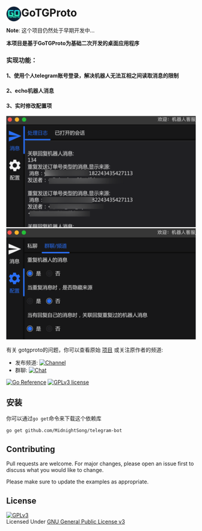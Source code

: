 # <a href="https://github.com/celestix/gotgproto"><img src="./gotgproto.png" width="40px" align="left"></img></a> GoTGProto
**Note**: 这个项目仍然处于早期开发中...

**本项目是基于GoTGProto为基础二次开发的桌面应用程序**

### 实现功能：
#### 1、使用个人telegram账号登录，解决机器人无法互相之间读取消息的限制
#### 2、echo机器人消息
#### 3、实时修改配置项

<img src="./msg.png"><img src="./config.png">

有关 gotgproto的问题，你可以查看原始 [项目](https://github.com/celestix/gotgproto) 或关注原作者的频道:
- 发布频道: [![Channel](https://img.shields.io/badge/GoTGProto-Channel-dark)](https://telegram.me/gotgproto)
- 群聊: [![Chat](https://img.shields.io/badge/GoTGProto-Support%20Chat-red)](https://telegram.me/gotgprotochat)

[![Go Reference](https://pkg.go.dev/badge/github.com/celestix/gotgproto.svg)](https://pkg.go.dev/github.com/celestix/gotgproto) [![GPLv3 license](https://img.shields.io/badge/License-GPLv3-blue.svg)](http://perso.crans.org/besson/LICENSE.html)


## 安装
你可以通过`go get`命令来下载这个依赖库
```bash
go get github.com/MidnightSong/telegram-bot
```




## Contributing
Pull requests are welcome. For major changes, please open an issue first to discuss what you would like to change.

Please make sure to update the examples as appropriate.

## License
[![GPLv3](https://www.gnu.org/graphics/gplv3-127x51.png)](https://www.gnu.org/licenses/gpl-3.0.en.html)
<br>Licensed Under <a href="https://www.gnu.org/licenses/gpl-3.0.en.html">GNU General Public License v3</a>
